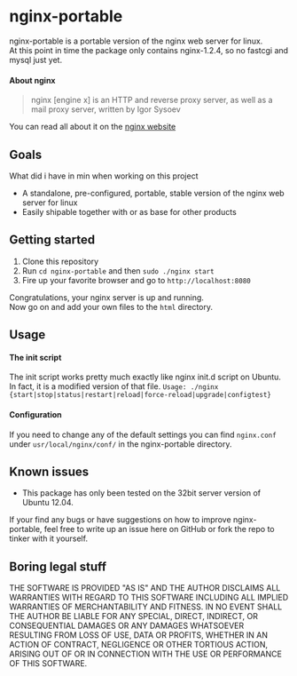 nginx-portable
==============

nginx-portable is a portable version of the nginx web server for linux.  
At this point in time the package only contains nginx-1.2.4, so no fastcgi and mysql just yet.

#### About nginx

> nginx [engine x] is an HTTP and reverse proxy server, as well as a mail proxy server, written by Igor Sysoev  

You can read all about it on the [nginx website](http://nginx.org/en/)  

## Goals
What did i have in min when working on this project
* A standalone, pre-configured, portable, stable version of the nginx web server for linux
* Easily shipable together with or as base for other products

## Getting started
1. Clone this repository
2. Run `cd nginx-portable` and then `sudo ./nginx start`
3. Fire up your favorite browser and go to `http://localhost:8080`

Congratulations, your nginx server is up and running.  
Now go on and add your own files to the `html` directory.

## Usage

#### The init script
The init script works pretty much exactly like nginx init.d script on Ubuntu. In fact, it is a modified version of that file.
```Usage: ./nginx {start|stop|status|restart|reload|force-reload|upgrade|configtest}```

#### Configuration
If you need to change any of the default settings you can find `nginx.conf` under
`usr/local/nginx/conf/` in the nginx-portable directory.

## Known issues
* This package has only been tested on the 32bit server version of Ubuntu 12.04.

If your find any bugs or have suggestions on how to improve nginx-portable, feel free to write up an issue here on GitHub or fork the repo to tinker with it yourself.

## Boring legal stuff

THE SOFTWARE IS PROVIDED "AS IS" AND THE AUTHOR DISCLAIMS ALL WARRANTIES WITH REGARD TO THIS SOFTWARE INCLUDING ALL IMPLIED WARRANTIES OF MERCHANTABILITY AND FITNESS. IN NO EVENT SHALL THE AUTHOR BE LIABLE FOR ANY SPECIAL, DIRECT, INDIRECT, OR CONSEQUENTIAL DAMAGES OR ANY DAMAGES WHATSOEVER RESULTING FROM LOSS OF USE, DATA OR PROFITS, WHETHER IN AN ACTION OF CONTRACT, NEGLIGENCE OR OTHER TORTIOUS ACTION, ARISING OUT OF OR IN CONNECTION WITH THE USE OR PERFORMANCE OF THIS SOFTWARE.